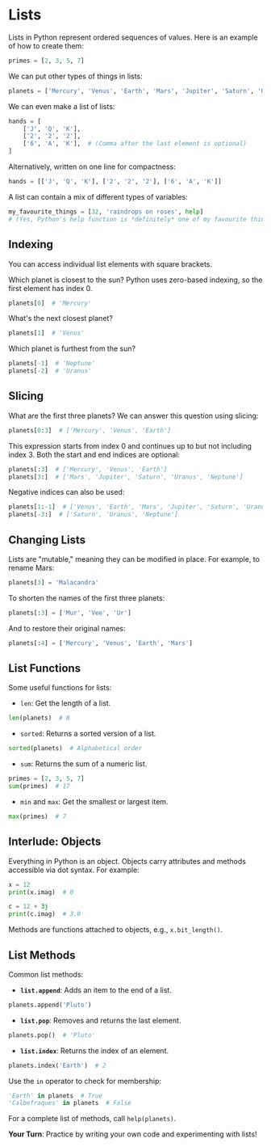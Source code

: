 # Lists

Lists in Python represent ordered sequences of values. Here is an example of how to create them:

```python
primes = [2, 3, 5, 7]
```

We can put other types of things in lists:

```python
planets = ['Mercury', 'Venus', 'Earth', 'Mars', 'Jupiter', 'Saturn', 'Uranus', 'Neptune']
```

We can even make a list of lists:

```python
hands = [
    ['J', 'Q', 'K'],
    ['2', '2', '2'],
    ['6', 'A', 'K'],  # (Comma after the last element is optional)
]
```

Alternatively, written on one line for compactness:

```python
hands = [['J', 'Q', 'K'], ['2', '2', '2'], ['6', 'A', 'K']]
```

A list can contain a mix of different types of variables:

```python
my_favourite_things = [32, 'raindrops on roses', help]
# (Yes, Python's help function is *definitely* one of my favourite things)
```

## Indexing

You can access individual list elements with square brackets.

Which planet is closest to the sun? Python uses zero-based indexing, so the first element has index 0.

```python
planets[0]  # 'Mercury'
```

What's the next closest planet?

```python
planets[1]  # 'Venus'
```

Which planet is furthest from the sun?

```python
planets[-1]  # 'Neptune'
planets[-2]  # 'Uranus'
```

## Slicing

What are the first three planets? We can answer this question using slicing:

```python
planets[0:3]  # ['Mercury', 'Venus', 'Earth']
```

This expression starts from index 0 and continues up to but not including index 3. Both the start and end indices are optional:

```python
planets[:3]  # ['Mercury', 'Venus', 'Earth']
planets[3:]  # ['Mars', 'Jupiter', 'Saturn', 'Uranus', 'Neptune']
```

Negative indices can also be used:

```python
planets[1:-1]  # ['Venus', 'Earth', 'Mars', 'Jupiter', 'Saturn', 'Uranus']
planets[-3:]  # ['Saturn', 'Uranus', 'Neptune']
```

## Changing Lists

Lists are "mutable," meaning they can be modified in place. For example, to rename Mars:

```python
planets[3] = 'Malacandra'
```

To shorten the names of the first three planets:

```python
planets[:3] = ['Mur', 'Vee', 'Ur']
```

And to restore their original names:

```python
planets[:4] = ['Mercury', 'Venus', 'Earth', 'Mars']
```

## List Functions

Some useful functions for lists:

- `len`: Get the length of a list.

```python
len(planets)  # 8
```

- `sorted`: Returns a sorted version of a list.

```python
sorted(planets)  # Alphabetical order
```

- `sum`: Returns the sum of a numeric list.

```python
primes = [2, 3, 5, 7]
sum(primes)  # 17
```

- `min` and `max`: Get the smallest or largest item.

```python
max(primes)  # 7
```

## Interlude: Objects

Everything in Python is an object. Objects carry attributes and methods accessible via dot syntax. For example:

```python
x = 12
print(x.imag)  # 0

c = 12 + 3j
print(c.imag)  # 3.0
```

Methods are functions attached to objects, e.g., `x.bit_length()`.

## List Methods

Common list methods:

- **`list.append`**: Adds an item to the end of a list.

```python
planets.append('Pluto')
```

- **`list.pop`**: Removes and returns the last element.

```python
planets.pop()  # 'Pluto'
```

- **`list.index`**: Returns the index of an element.

```python
planets.index('Earth')  # 2
```

Use the `in` operator to check for membership:

```python
'Earth' in planets  # True
'Calbefraques' in planets  # False
```

For a complete list of methods, call `help(planets)`.


**Your Turn**: Practice by writing your own code and experimenting with lists!
